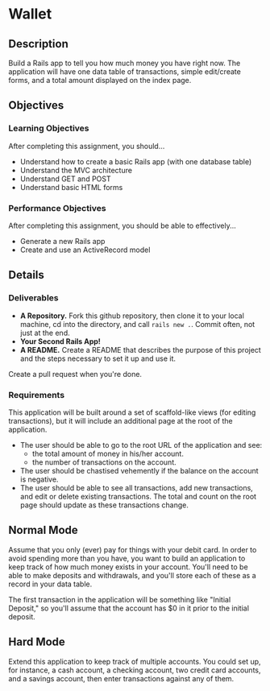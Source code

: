# Wallet

## Description

Build a Rails app to tell you how much money you have right now.  The application will have one data table of transactions, simple edit/create forms, and a total amount displayed on the index page.

## Objectives

### Learning Objectives

After completing this assignment, you should...

* Understand how to create a basic Rails app (with one database table)
* Understand the MVC architecture
* Understand GET and POST
* Understand basic HTML forms

### Performance Objectives

After completing this assignment, you should be able to effectively...

* Generate a new Rails app
* Create and use an ActiveRecord model

## Details

### Deliverables

* **A Repository.** Fork this github repository, then clone it to your local machine, cd into the directory, and call `rails new .`.  Commit often, not just at the end.
* **Your Second Rails App!**
* **A README.** Create a README that describes the purpose of this project and the steps necessary to set it up and use it.

Create a pull request when you're done.

### Requirements

This application will be built around a set of scaffold-like views (for editing transactions), but it will include an additional page at the root of the application.

* The user should be able to go to the root URL of the application and see:
  * the total amount of money in his/her account.
  * the number of transactions on the account.
* The user should be chastised vehemently if the balance on the account is negative.
* The user should be able to see all transactions, add new transactions, and edit or delete existing transactions.  The total and count on the root page should update as these transactions change.

## Normal Mode

Assume that you only (ever) pay for things with your debit card.  In order to avoid spending more than you have, you want to build an application to keep track of how much money exists in your account.  You'll need to be able to make deposits and withdrawals, and you'll store each of these as a record in your data table.

The first transaction in the application will be something like "Initial Deposit," so you'll assume that the account has $0 in it prior to the initial deposit.

## Hard Mode

Extend this application to keep track of multiple accounts.  You could set up, for instance, a cash account, a checking account, two credit card accounts, and a savings account, then enter transactions against any of them.

